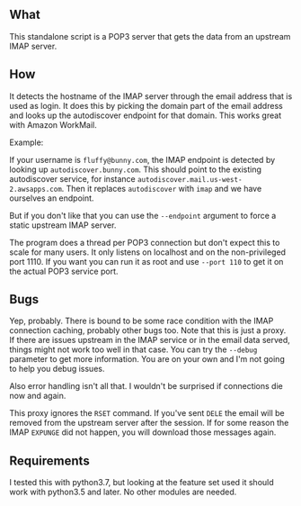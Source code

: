 What
---

This standalone script is a POP3 server that gets the data from an upstream IMAP server.

How
---

It detects the hostname of the IMAP server through the email address that is used as login. It does this by picking the
domain part of the email address and looks up the autodiscover endpoint for that domain. This works great with Amazon
WorkMail.

Example:

If your username is `fluffy@bunny.com`, the IMAP endpoint is detected by looking up `autodiscover.bunny.com`. This
should point to the existing autodiscover service, for instance `autodiscover.mail.us-west-2.awsapps.com`. Then it
replaces `autodiscover` with `imap` and we have ourselves an endpoint.

But if you don't like that you can use the `--endpoint` argument to force a static upstream IMAP server.

The program does a thread per POP3 connection but don't expect this to scale for many users. It only listens on
localhost and on the non-privileged port 1110. If you want you can run it as root and use `--port 110` to get it on the
actual POP3 service port.

Bugs
---

Yep, probably. There is bound to be some race condition with the IMAP connection caching, probably other bugs too.  Note
that this is just a proxy. If there are issues upstream in the IMAP service or in the email data served, things might
not work too well in that case. You can try the `--debug` parameter to get more information. You are on your own and I'm
not going to help you debug issues.

Also error handling isn't all that. I wouldn't be surprised if connections die now and again.

This proxy ignores the `RSET` command. If you've sent `DELE` the email will be removed from the upstream server after
the session. If for some reason the IMAP `EXPUNGE` did not happen, you will download those messages again.

Requirements
---

I tested this with python3.7, but looking at the feature set used it should work with python3.5 and later. No other
modules are needed.
